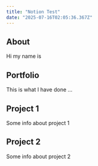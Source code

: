 ```yaml
---
title: "Notion Test"
date: "2025-07-16T02:05:36.367Z"
---
```



## About

Hi my name is


## Portfolio

This is what I have done …


## Project 1

Some info about project 1


## Project 2

Some info about project 2

